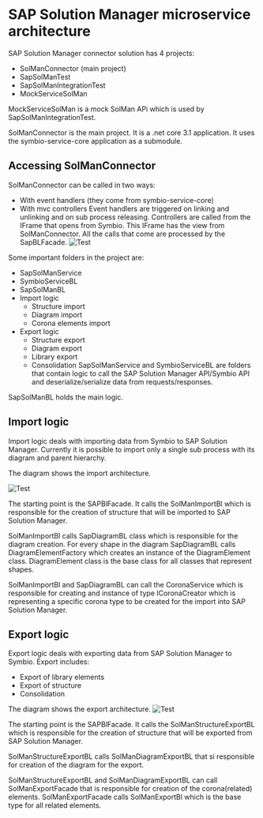 # SAP Solution Manager microservice architecture

SAP Solution Manager connector solution has 4 projects:

 * SolManConnector (main project)
 * SapSolManTest
 * SapSolManIntegrationTest
 * MockServiceSolMan

MockServiceSolMan is a mock SolMan APi which is used by SapSolManIntegrationTest. 

SolManConnector is the main project. It is a .net core 3.1 application.
It uses the symbio-service-core application as a submodule.
## Accessing SolManConnector

SolManConnector can be called in two ways:

 * With event handlers (they come from symbio-service-core)
 * With mvc controllers 
Event handlers are triggered on linking and unlinking and on sub process releasing.
Controllers are called from the IFrame that opens from Symbio. This IFrame has the view from SolManConnector.
All the calls that come are processed by the SapBLFacade.
![Test](media/SolManConnectorEntrancePoint.png)

Some important folders in the project are:

 * SapSolManService
 * SymbioServiceBL
 * SapSolManBL
 * Import logic
	* Structure import
	* Diagram import
	* Corona elements import
 * Export logic
	* Structure export
	* Diagram export
	* Library export
	* Consolidation
SapSolManService and SymbioServiceBL are folders that contain logic to call the SAP Solution Manager API/Symbio API and deserialize/serialize data from requests/responses.

SapSolManBL holds the main logic.

## Import logic
Import logic deals with importing data from Symbio to SAP Solution Manager.
Currently it is possible to import only a single sub process with its diagram and parent hierarchy.

The diagram shows the import architecture.

![Test](media/SolManImportArchitecture.png)

The starting point is the SAPBlFacade. It calls the SolManImportBl which is responsible for the creation of structure that will be imported to SAP Solution Manager.

SolManImportBl  calls SapDiagramBL class which is responsible for the diagram creation.
For every shape in the diagram SapDiagramBL calls DiagramElementFactory which creates an instance of the DiagramElement class. 
DiagramElement class is the base class for all classes that represent shapes.

SolManImportBl  and SapDiagramBL can call the CoronaService which is responsible for creating and instance of type ICoronaCreator which is representing a specific corona type to be created for the import into SAP Solution Manager.

## Export logic

Export logic deals with exporting data from SAP Solution Manager to Symbio.
Export includes:

 * Export of library elements
 * Export of structure
 * Consolidation

The diagram shows the export architecture.
![Test](media/SolManExportArchitecture.png)

The starting point is the SAPBlFacade. It calls the SolManStructureExportBL which is responsible for the creation of structure that will be exported from SAP Solution Manager.

SolManStructureExportBL calls SolManDiagramExportBL that si responsible for creation of the diagram for the export. 

SolManStructureExportBL and  SolManDiagramExportBL can call SolManExportFacade that is responsible for creation of the corona(related) elements.
SolManExportFacade  calls SolManExportBl which is the base type for all related elements.
